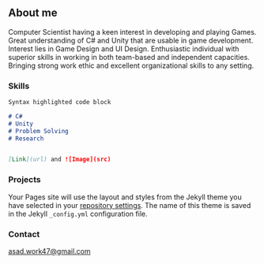 ## About me

Computer Scientist having a keen interest in developing and playing Games. Great understanding of C# and Unity that are usable in game development. Interest lies in Game Design and UI Design. Enthusiastic individual with superior skills in working in both team-based and independent capacities. Bringing strong work ethic and excellent organizational skills to any setting.

### Skills

```markdown
Syntax highlighted code block

# C#
# Unity
# Problem Solving
# Research


[Link](url) and ![Image](src)
```

### Projects

Your Pages site will use the layout and styles from the Jekyll theme you have selected in your [repository settings](https://github.com/Asad-47/Asad-47/settings/pages). The name of this theme is saved in the Jekyll `_config.yml` configuration file.

### Contact
asad.work47@gmail.com
